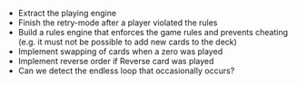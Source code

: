 * Extract the playing engine
* Finish the retry-mode after a player violated the rules
* Build a rules engine that enforces the game rules and prevents cheating (e.g. it must not be possible to add new cards to the deck)
* Implement swapping of cards when a zero was played
* Implement reverse order if Reverse card was played
* Can we detect the endless loop that occasionally occurs?
